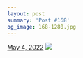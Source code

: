 ```yaml
---
layout: post
summary: 'Post #168'
og_image: 168-1280.jpg
---
```


<p>
  <time>
    <a href="/168">May 4, 2022</a>
  </time>
  <a href="/168">
    <img src="{{ site.assets_url }}/168-640.jpg" srcset="{{ site.assets_url }}/168-320.jpg 320w, {{ site.assets_url }}/168-640.jpg 640w, {{ site.assets_url }}/168-960.jpg 960w, {{ site.assets_url }}/168-1280.jpg 1280w" sizes="(min-width: 700px) 50vw, calc(100vw - 2rem)" />
  </a>
</p>
